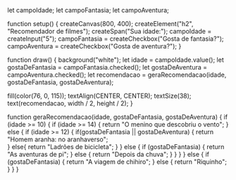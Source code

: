 let campoIdade;
let campoFantasia;
let campoAventura;

function setup() {
  createCanvas(800, 400);
  createElement("h2", "Recomendador de filmes");
  createSpan("Sua idade:");
  campoIdade = createInput("5");
  campoFantasia = createCheckbox("Gosta de fantasia?");
  campoAventura = createCheckbox("Gosta de aventura?");
}

function draw() {
  background("white");
  let idade = campoIdade.value();
  let gostaDeFantasia = campoFantasia.checked();
  let gostaDeAventura = campoAventura.checked();
  let recomendacao = geraRecomendacao(idade, gostaDeFantasia, gostaDeAventura);

  fill(color(76, 0, 115));
  textAlign(CENTER, CENTER);
  textSize(38);
  text(recomendacao, width / 2, height / 2);
}

function geraRecomendacao(idade, gostaDeFantasia, gostaDeAventura) {
  if (idade >= 10) {
    if (idade >= 14) {
      return "O menino que descobriu o vento";
    } else {
      if (idade >= 12) {
        if(gostaDeFantasia || gostaDeAventura) {
          return "Homem aranha: no aranhaverso";          
        } else{
         return "Ladrões de bicicleta";
        }
      } else {
        if (gostaDeFantasia) {
          return "As aventuras de pi";
        } else {
          return "Depois da chuva";
        }
      }
    }
  } else {
    if (gostaDeFantasia) {
      return "A viagem de chihiro";
    } else {
      return "Riquinho";
    }
  }
}
